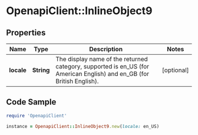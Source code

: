 # OpenapiClient::InlineObject9

## Properties

Name | Type | Description | Notes
------------ | ------------- | ------------- | -------------
**locale** | **String** | The display name of the returned category, supported is en_US (for American English) and en_GB (for British English). | [optional] 

## Code Sample

```ruby
require 'OpenapiClient'

instance = OpenapiClient::InlineObject9.new(locale: en_US)
```


